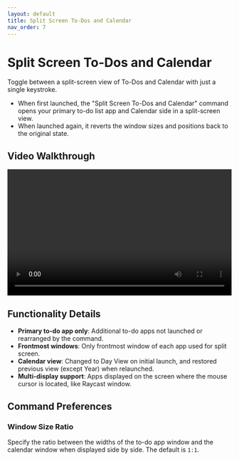 ```yaml
---
layout: default
title: Split Screen To-Dos and Calendar
nav_order: 7
---
```


# Split Screen To-Dos and Calendar

Toggle between a split-screen view of To-Dos and Calendar with just a single keystroke.

- When first launched, the "Split Screen To-Dos and Calendar" command opens your primary to-do list app and Calendar side in a split-screen view.
- When launched again, it reverts the window sizes and positions back to the original state.

## Video Walkthrough

<div style="position: relative; padding-bottom: 56.25%; height: 0; overflow: hidden;">
  <video style="position: absolute; top: 0; left: 0; width: 100%; height: 100%;" src="/assets/split-screen.mp4" title="Show Menu Bar Timer video walk-through" controls>
    Your browser does not support the video tag.
  </video>
</div>

## Functionality Details

- **Primary to-do app only**: Additional to-do apps not launched or rearranged by the command.
- **Frontmost windows**: Only frontmost window of each app used for split screen.
- **Calendar view**: Changed to Day View on initial launch, and restored previous view (except Year) when relaunched.
- **Multi-display support**: Apps displayed on the screen where the mouse cursor is located, like Raycast window.

## Command Preferences

### Window Size Ratio

Specify the ratio between the widths of the to-do app window and the calendar window when displayed side by side. The default is `1:1`.
